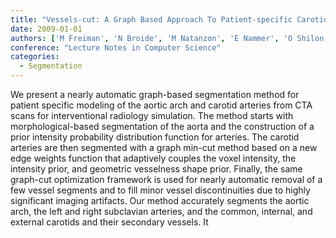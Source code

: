 ```yaml
---
title: "Vessels-cut: A Graph Based Approach To Patient-specific Carotid Arteries Modeling"
date: 2009-01-01
authors: ['M Freiman', 'N Broide', 'M Natanzon', 'E Nammer', 'O Shilon', 'L Weizman', 'L Joskowicz', 'J Sosna']
conference: "Lecture Notes in Computer Science"
categories:
  - Segmentation
---
```

 We present a nearly automatic graph-based segmentation method for patient specific modeling of the aortic arch and carotid arteries from CTA scans for interventional radiology simulation. The method starts with morphological-based segmentation of the aorta and the construction of a prior intensity probability distribution function for arteries. The carotid arteries are then segmented with a graph min-cut method based on a new edge weights function that adaptively couples the voxel intensity, the intensity prior, and geometric vesselness shape prior. Finally, the same graph-cut optimization framework is used for nearly automatic removal of a few vessel segments and to fill minor vessel discontinuities due to highly significant imaging artifacts. Our method accurately segments the aortic arch, the left and right subclavian arteries, and the common, internal, and external carotids and their secondary vessels. It
        